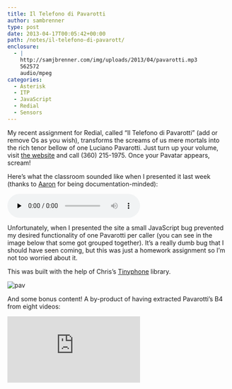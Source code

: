 ```yaml
---
title: Il Telefono di Pavarotti
author: sambrenner
type: post
date: 2013-04-17T00:05:42+00:00
path: /notes/il-telefono-di-pavarott/
enclosure:
  - |
    http://samjbrenner.com/img/uploads/2013/04/pavarotti.mp3
    562572
    audio/mpeg
categories:
  - Asterisk
  - ITP
  - JavaScript
  - Redial
  - Sensors
---
```


My recent assignment for Redial, called &#8220;Il Telefono di Pavarotti&#8221; (add or remove Os as you wish), transforms the screams of us mere mortals into the rich tenor bellow of one Luciano Pavarotti. Just turn up your volume, visit [the website][1] and call (360) 215-1975. Once your Pavatar appears, scream!

Here&#8217;s what the classroom sounded like when I presented it last week (thanks to [Aaron][2] for being documentation-minded):

<audio id="wp\_mep\_2" src="/img/uploads/2013/04/pavarotti.mp3" controls="controls" preload="none" > </audio>

Unfortunately, when I presented the site a small JavaScript bug prevented my desired functionality of one Pavarotti per caller (you can see in the image below that some got grouped together). It&#8217;s a really dumb bug that I should have seen coming, but this was just a homework assignment so I&#8217;m not too worried about it.

This was built with the help of Chris&#8217;s [Tinyphone][3] library.

<img class="aligncenter size-medium wp-image-397" alt="pav" src="/img/uploads/2013/04/pav-600x385.jpg"  />

And some bonus content! A by-product of having extracted Pavarotti&#8217;s B4 from eight videos:

<div class="video-embed"><iframe src="https://player.vimeo.com/video/63532337" frameborder="0" allow="autoplay; fullscreen" allowfullscreen></iframe></div>


 [1]: http://pavarotti.samjbrenner.com/
 [2]: http://aaron-sherwood.com/
 [3]: https://github.com/itp-redial/tinyphone
